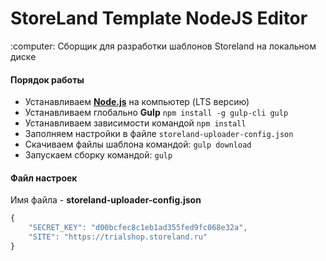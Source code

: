 <h1>StoreLand Template NodeJS Editor</h1>
<p>:computer: Сборщик для разработки шаблонов Storeland на локальном диске</p>

#### Порядок работы

* Устанавливаем <a target="_blank" href="//nodejs.org/en/"><strong>Node.js</strong></a> на компьютер (LTS версию)
* Устанавливаем глобально <b>Gulp</b> `npm install -g gulp-cli gulp`
* Устанавливаем зависимости командой `npm install`
* Заполняем настройки в файле `storeland-uploader-config.json`
* Скачиваем файлы шаблона командой: `gulp download`
* Запускаем сборку командой: `gulp`

#### Файл настроек

Имя файла - **storeland-uploader-config.json**

```javascript
{
    "SECRET_KEY": "d00bcfec8c1eb1ad355fed9fc068e32a",
    "SITE": "https://trialshop.storeland.ru"
}
```
